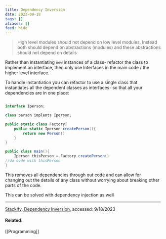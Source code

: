 ```yaml
---
title: Dependency Inversion
date: 2023-09-18
tags: []
aliases: []
feed: hide
---
```


> High level modules should not depend on low level modules. Instead both should depend on abstractions (modules) and these abstractions should not depend on details

Rather than instantiating `new` instances of a class- refactor the class to implement an interface, then only use Interfaces in the main code / the higher level interface.

To handle instantiation you can refactor to use a single class that instantiates all the dependent classes as interfaces- so that all your dependencies are in one place:
```c#

interface Iperson;

class person implents Iperson;

public static class Factory{
	public static Iperson createPerson(){
		return new Person()
	}
}

public class main(){
	Iperson thisPerson = Factory.createPerson()
//do code with thisPerson
}
```
This removes all dependencies through out code and can allow for changing out the details of any class without worrying about breaking other parts of the code.

This can be solved with dependency injection as well

--- 
[Stackify, Dependency Inversion](https://stackify.com/dependency-inversion-principle/), accessed: 9/18/2023
#### Related:
[[Programming]]